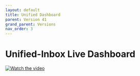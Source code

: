 ```yaml
---
layout: default
title: Unified Dashboard
parent: Version 41
grand_parent: Versions
nav_order: 3
---
```


# Unified-Inbox Live Dashboard

[![Watch the video](https://img.youtube.com/vi/-HVVNJyv0kE/hqdefault.jpg)](https://youtu.be/-HVVNJyv0kE)